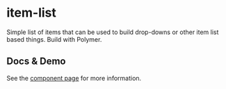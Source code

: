 # item-list
Simple list of items that can be used to build drop-downs or other item list based things. Build with Polymer.

## Docs & Demo

See the [component page](http://pkaske.github.io/item-list) for more information.
